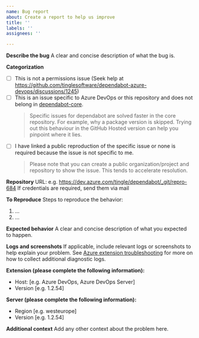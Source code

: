 ```yaml
---
name: Bug report
about: Create a report to help us improve
title: ''
labels: ''
assignees: ''

---
```


**Describe the bug**
A clear and concise description of what the bug is.

**Categorization**
- [ ] This is not a permissions issue (Seek help at https://github.com/tinglesoftware/dependabot-azure-devops/discussions/1245)
- [ ] This is an issue specific to Azure DevOps or this repository and does not belong in [dependabot-core](https://github.com/dependabot/dependabot-core).
  > Specific issues for dependabot are solved faster in the core repository. For example, why a package version is skipped. Trying out this behaviour in the GitHub Hosted version can help you pinpoint where it lies.
- [ ] I have linked a public reproduction of the specific issue or none is required because the issue is not specific to me.
  > Please note that you can create a public organization/project and repository to show the issue. This tends to accelerate resolution.

**Repository**
URL: e.g. https://dev.azure.com/tingle/dependabot/_git/repro-684
If credentials are required, send them via mail

**To Reproduce**
Steps to reproduce the behavior:
1. ...
2. ...

**Expected behavior**
A clear and concise description of what you expected to happen.

**Logs and screenshots**
If applicable, include relevant logs or screenshots to help explain your problem.
See [Azure extension troubleshooting](https://github.com/tinglesoftware/dependabot-azure-devops/blob/main/docs/extensions/azure.md#troubleshooting-issues) for more on how to collect additional diagnostic logs.

**Extension (please complete the following information):**
 - Host: [e.g. Azure DevOps, Azure DevOps Server]
 - Version [e.g. 1.2.54]

**Server (please complete the following information):**
 - Region [e.g. westeurope]
 - Version [e.g. 1.2.54]

**Additional context**
Add any other context about the problem here.
